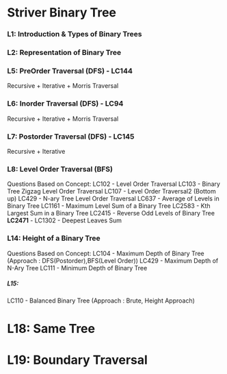 # Striver Binary Tree

### L1: Introduction & Types of Binary Trees

### L2: Representation of Binary Tree

### L5: PreOrder Traversal (DFS) - LC144
Recursive + Iterative + Morris Traversal

### L6: Inorder Traversal (DFS) - LC94
Recursive + Iterative + Morris Traversal

### L7: Postorder Traversal (DFS) - LC145
Recursive + Iterative

### L8: Level Order Traversal (BFS) 

Questions Based on Concept:
LC102 - Level Order Traversal
LC103 - Binary Tree Zigzag Level Order Traversal
LC107 - Level Order Traversal2 (Bottom up)
LC429 - N-ary Tree Level Order Traversal
LC637 - Average of Levels in Binary Tree
LC1161 - Maximum Level Sum of a Binary Tree
LC2583 - Kth Largest Sum in a Binary Tree
LC2415 - Reverse Odd Levels of Binary Tree
**LC2471** - 
LC1302 - Deepest Leaves Sum


### L14: Height of a Binary Tree

Questions Based on Concept:
LC104 - Maximum Depth of Binary Tree (Approach : DFS(Postorder),BFS(Level Order))
LC429 - Maximum Depth of N-Ary Tree
LC111 - Minimum Depth of Binary Tree
##### L15:
LC110 - Balanced Binary Tree (Approach : Brute, Height Approach) 



# L18: Same Tree


# L19: Boundary Traversal
